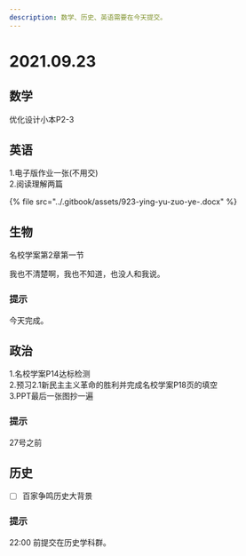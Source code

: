 ```yaml
---
description: 数学、历史、英语需要在今天提交。
---
```


# 2021.09.23

## 数学

优化设计小本P2-3

## 英语

1.电子版作业一张\(不用交\)  
2.阅读理解两篇

{% file src="../.gitbook/assets/923-ying-yu-zuo-ye-.docx" %}

## 生物 

名校学案第2章第一节

我也不清楚啊，我也不知道，也没人和我说。

### 提示

今天完成。

## 政治

1.名校学案P14达标检测  
2.预习2.1新民主主义革命的胜利并完成名校学案P18页的填空  
3.PPT最后一张图抄一遍

### 提示

27号之前

## 历史

* [ ] 百家争鸣历史大背景

### 提示

22:00 前提交在历史学科群。

